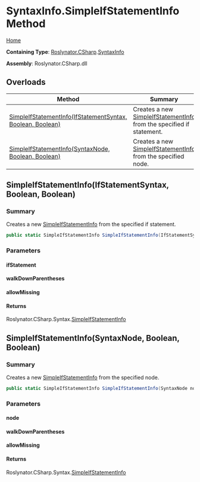 # SyntaxInfo\.SimpleIfStatementInfo Method

[Home](../../../../README.md)

**Containing Type**: [Roslynator.CSharp](../../README.md)\.[SyntaxInfo](../README.md)

**Assembly**: Roslynator\.CSharp\.dll

## Overloads

| Method | Summary |
| ------ | ------- |
| [SimpleIfStatementInfo(IfStatementSyntax, Boolean, Boolean)](#Roslynator_CSharp_SyntaxInfo_SimpleIfStatementInfo_Microsoft_CodeAnalysis_CSharp_Syntax_IfStatementSyntax_System_Boolean_System_Boolean_) | Creates a new [SimpleIfStatementInfo](../../Syntax/SimpleIfStatementInfo/README.md) from the specified if statement\. |
| [SimpleIfStatementInfo(SyntaxNode, Boolean, Boolean)](#Roslynator_CSharp_SyntaxInfo_SimpleIfStatementInfo_Microsoft_CodeAnalysis_SyntaxNode_System_Boolean_System_Boolean_) | Creates a new [SimpleIfStatementInfo](../../Syntax/SimpleIfStatementInfo/README.md) from the specified node\. |

## SimpleIfStatementInfo\(IfStatementSyntax, Boolean, Boolean\)<a name="Roslynator_CSharp_SyntaxInfo_SimpleIfStatementInfo_Microsoft_CodeAnalysis_CSharp_Syntax_IfStatementSyntax_System_Boolean_System_Boolean_"></a>

### Summary

Creates a new [SimpleIfStatementInfo](../../Syntax/SimpleIfStatementInfo/README.md) from the specified if statement\.

```csharp
public static SimpleIfStatementInfo SimpleIfStatementInfo(IfStatementSyntax ifStatement, bool walkDownParentheses = true, bool allowMissing = false)
```

### Parameters

#### ifStatement





#### walkDownParentheses





#### allowMissing





#### Returns

Roslynator\.CSharp\.Syntax\.[SimpleIfStatementInfo](../../Syntax/SimpleIfStatementInfo/README.md)

## SimpleIfStatementInfo\(SyntaxNode, Boolean, Boolean\)<a name="Roslynator_CSharp_SyntaxInfo_SimpleIfStatementInfo_Microsoft_CodeAnalysis_SyntaxNode_System_Boolean_System_Boolean_"></a>

### Summary

Creates a new [SimpleIfStatementInfo](../../Syntax/SimpleIfStatementInfo/README.md) from the specified node\.

```csharp
public static SimpleIfStatementInfo SimpleIfStatementInfo(SyntaxNode node, bool walkDownParentheses = true, bool allowMissing = false)
```

### Parameters

#### node





#### walkDownParentheses





#### allowMissing





#### Returns

Roslynator\.CSharp\.Syntax\.[SimpleIfStatementInfo](../../Syntax/SimpleIfStatementInfo/README.md)

